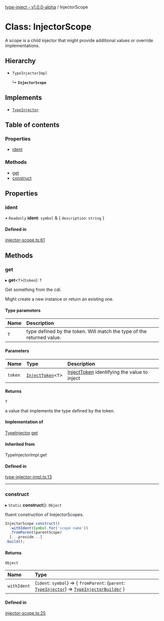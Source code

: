 [type-inject - v1.0.0-alpha](../README.md) / InjectorScope

# Class: InjectorScope

A scope is a child injector that might provide additional values or override implementations.

## Hierarchy

- `TypeInjectorImpl`

  ↳ **`InjectorScope`**

## Implements

- [`TypeInjector`](TypeInjector.md)

## Table of contents

### Properties

- [ident](InjectorScope.md#ident)

### Methods

- [get](InjectorScope.md#get)
- [construct](InjectorScope.md#construct)

## Properties

### ident

• `Readonly` **ident**: `symbol` & { `description`: `string`  }

#### Defined in

[injector-scope.ts:61](https://github.com/e-hein/type-inject/blob/3c5f497/src/injector-scope.ts#L61)

## Methods

### get

▸ **get**<`T`\>(`token`): `T`

Get something from the cdi.

Might create a new instance or return an existing one.

#### Type parameters

| Name | Description |
| :------ | :------ |
| `T` | type defined by the token. Will match the type of the returned value. |

#### Parameters

| Name | Type | Description |
| :------ | :------ | :------ |
| `token` | [`InjectToken`](../README.md#injecttoken)<`T`\> | [InjectToken](../README.md#injecttoken) identifying the value to inject |

#### Returns

`T`

a value that implements the type defined by the token.

#### Implementation of

[TypeInjector](TypeInjector.md).[get](TypeInjector.md#get)

#### Inherited from

TypeInjectorImpl.get

#### Defined in

[type-injector-impl.ts:13](https://github.com/e-hein/type-inject/blob/3c5f497/src/type-injector-impl.ts#L13)

___

### construct

▸ `Static` **construct**(): `Object`

fluent construction of InejectorScopes.

```typescript
InjectorScope.construct()
  .withIdent(Symbol.for('scope name'))
  .fromParent(parentScope)
  [...provide...]
.build();
```

#### Returns

`Object`

| Name | Type |
| :------ | :------ |
| `withIdent` | (`ident`: `symbol`) => { `fromParent`: (`parent`: [`TypeInjector`](TypeInjector.md)) => [`TypeInjectorBuilder`](TypeInjectorBuilder.md)  } |

#### Defined in

[injector-scope.ts:25](https://github.com/e-hein/type-inject/blob/3c5f497/src/injector-scope.ts#L25)
